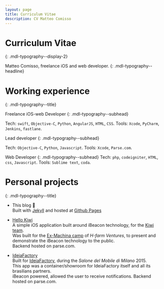 ```yaml
---
layout: page
title: Curriculum Vitae
description: CV Matteo Comisso
---
```


# Curriculum Vitae
{: .mdl-typography--display-2}

Matteo Comisso, freelance iOS and web developer.
{: .mdl-typography--headline}

# Working experience
{: .mdl-typography--title}


Freelance iOS-web Developer
{: .mdl-typography--subhead}

Tech: `swift`, `Objective-C`, `Python`, `AngularJS`, `HTML`, `CSS`.
Tools: `Xcode`, `PyCharm`, `Jenkins`, `fastlane`.


Lead developer
{: .mdl-typography--subhead}

Tech: `Objective-C`, `Python`, `Javascript`.
Tools: `Xcode`, `Parse.com`.


Web Developer
{: .mdl-typography--subhead}
Tech: `php`, `codeigniter`, `HTML`, `css`, `Javascript`.
Tools: `Sublime text`, `coda`.


# Personal projects
{: .mdl-typography--title}

- This blog :tada:  
  Built with [Jekyll](http://jekyllrb.com/) and hosted at [Github Pages](https://pages.github.com/)

- [Hello Kiwi](https://github.com/mcomisso/hellokiwi)  
  A simple iOS application built around iBeacon technology, for the [Kiwi team](http://exmachina.porscheitalia.com/ita/team-scheda/kiwi-1).  
  Was built for the [Ex-Machina camp](http://www.h-farm.com/porsche-italia-lancia-il-progetto-ex-machina/) of _H-farm Ventures_, to present and demonstrate the iBeacon technology to the public.  
  Backend hosted on parse.com.

- [IdeiaFactory]()  
  Built for [IdeiaFactory](), during the  _Salone del Mobile di Milano_ 2015.  
  This app was a container/showroom for IdeiaFactory itself and all its brasilians partners.  
  iBeacon powered, allowed the user to receive notifications.
  Backend hosted on parse.com.
